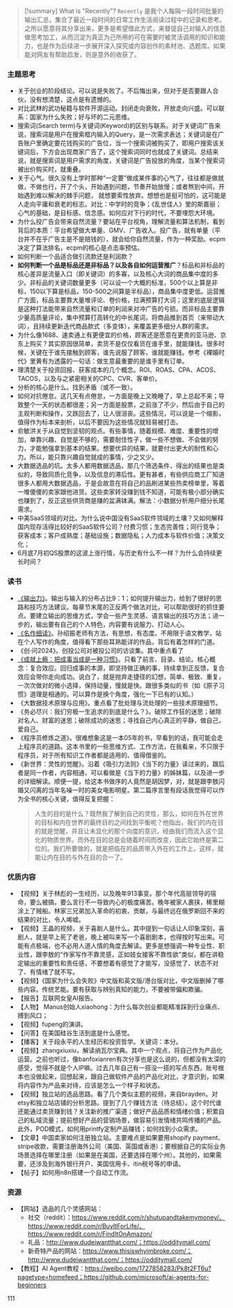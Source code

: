

> [!summary] What is "Recently"?
> `Recently` 是我个人每隔一段时间批量的输出汇总，集合了最近一段时间的日常工作生活阅读过程中的记录和思考。之所以愿意将其分享出来，更多是希望借此方式，来督促自己对输入的信息做思考加工，从而沉淀为真正为己所用的可在需要时被灵活调用的知识和能力，也是作为后续进一步展开深入探究或内容创作的素材池、选题库。如果能对网友有帮助启发，则是意外的收获了。

### 主题思考

- 关于创业的阶段结论。可以说是失败了。不后悔出来，但对于是否要跟人合伙，没有想清楚，这点是有遗憾的。
- 对比武林的武功秘籍与软件开源运动。封闭走向衰败，开放走向兴盛。可以联系：国家为什么失败；好与坏的二元思维。
- 搜索词(Search term)与关键词(Keyword)的区别与联系。对于关键词广告来说，搜索词是用户在搜索框内输入的Query，是一次需求表达；关键词是在广告账户里确定要花钱购买的广告位，当一个搜索词被购买了，即用户搜索该关键词后，下方会出现商家广告了，这个搜索词同时也就成了关键词。总结来说，就是搜索词是用户需求的角度，关键词是广告投放的角度，当某个搜索词被出价购买时，就重叠。
- 关于心气。很久没有上学时那种“一定要”做成某件事的心气了，往往都是做就做，不做也行，开了个头，开始遇到问题，节奏开始放慢；或者熬到中间，开始遇到难以解决的棘手问题， 就想要索性放弃。想想也是挺可怕的，这可能是人走向平庸和衰老的标志。对比：中学时的竞争；《乱世佳人》里的斯嘉丽；心气的基础，是目标感、信念感。如何应对下行的时代，不要埋怨大环境。
- 为什么投广告会带来自然流量？要站在平台视角，理解流量和算法机制，看到背后的本质：平台希望做大单量、GMV、广告收入。投广告，就有单量（平台并不在乎广告主是不是赔钱的），就会给你自然流量，作为一种奖励。ecpm决定了算法排名，ecpm的核心是点击率预估。
- 如何判断一个品适合做引流款还是利润款？
- **如何判断一个品是标品还是非标品？以及各自如何运营推广**？标品和非标品的核心差异是流量入口（即关键词）的多寡，以及核心大词的商品集中度的多少。非标品的关键词数量更多（可以设一个大概的标准，500个以上算是非标，150以下算是标品，150-500之间算是半标品），商品集中度更低。运营推广方面，标品主要靠大量堆评论、卷价格，拉满预算打大词；这里的底层逻辑是这种打法能带来自然流量和订单的利润来对冲广告的亏损。而非标品主要靠少量高质量评论，集中预算打高转化的中长尾词，将商品推到首页（来带动大词），且持续更新迭代商品款式（多变体），来覆盖更多细分人群的需求。
- 为什么像1688、速卖通上有更便宜的价格，顾客还是愿意在更贵的亚马逊、京东上购买？其实原因很简单，卖货不是仅仅看货在谁手里，就能赚钱。很多时候，关键在于谁先接触到顾客，谁先说服了顾客，谁就能赚钱。参考《裸婚时代》里黄有为透露的一句话：做生意最重要的是谁手里有订单。
- 理清楚关于投资回报、获客成本的几个概念。ROI、ROAS、CPA、ACOS、TACOS，以及与之紧密相关的CPC、CVR、客单价。
- 分析的核心是什么。找到矛盾（或不一致）。
- 如何对抗倦怠。这几天有点倦怠，一方面是晚上又晚睡了，早上总起不来；导致整个一天的状态都很差；另一方面是股票，之前涨了不少，然后由于自己的主观判断和操作，又跌回去了，让人很沮丧。这些情况，可以说是一个缩影，值得作为标本来剖析，以后不要因为这些情况就轻易被打击。
- 俞敏洪关于从自觉到坚韧的观点。有些事情，随着规模、难度、重要性的增加，单靠兴趣、自觉是不够的，需要耐住性子，做一些不想做、不会做的努力，才能勉强拿到基本的结果。想要优异的结果，就要付出更大的耐性和心力。所以，能只靠兴趣自觉就成的事情，少之又少。
- 大数据选品的坑。太多人都用数据选品，那几个筛选条件，得出的结果也是类似的，导致同质化竞争，以及信息的滞后性。更有甚者，有些供应商工厂知道很多人都用大数据选品，于是会故意在将自己的品刷进某些热卖榜单里，等着一堆傻傻的卖家跟他进货。这些卖家转没赚到钱不知道，可能有极小部分确实也赚到了，反正这些供货商是赚的盆满钵满。解法：小数据分析用户细分长尾需求。
- 中美SaaS领域的对比。为什么说中国没有SaaS软件领域的土壤？又如何解释国内现存活得比较好的SaaS软件公司？付费习惯；生态完善性；同行竞争；获客成本；客户成熟度；基础设施；数据隐私；人力成本与软件价值；决策文化；
- 6月底7月初QS股票的这波上涨行情，与历史有什么不一样？为什么会持续更长时间？

### 读书

- [《输出力》](https://book.douban.com/subject/35578572/)。输出与输入的分布占比9：1；如何提升输出力，给到了很好的思路和技巧方法建议。每章节末尾的正反两个做法对比，可以帮助很好的抓住要点。要建立输出的思维方式，学会一些产生灵感、语言输出的技巧方法；进一步的，输出要有自己的个人特色，内容要有说服力、打动人心。
- [《名作细读》](https://book.douban.com/subject/3826776/)。孙绍振老师有方法，有思想，有态度。不用限于语文教学，站在个人写作的角度，值得看下那些耳熟能详的作品，背后有着怎样的门道。
- 《创·问2024》。创投公司对被投公司的访谈集。其中重点看了
- [《成就上瘾：把成事当成是一种习惯》](https://book.douban.com/subject/35606799/)。只看了前言、目录、结论。核心概念：复合效应。回归成事的本源，即坚持做正确的事，持续拿到正反馈，复合效应会带你走向成功。说白了，就是抛弃走捷径的幻想，简单、极致、重复，一次次做对的微小选择，保持动量，慢就是快。跟很多类似的书（如《原子习惯》道理是相通的。可以算作是换个角度，强化一下已有的认知。）
- 《大数据技术原理与应用》。重点看了批处理与流处理的一些技术原理细节。
- 《务必尽兴：我们穷极一生追求的到底是什么？》。破除工作狂的迷思；破除对名人、财富的迷思；破除成功的迷思；寻找自己内心真正的平静，做自己，爱自己。
- 《程序员修炼之道》。很难想象这是一本05年的书，早看到的话，我可能会走上程序员的道路。这本书里的一些思维方式、工作方法，在我看来，不只限于程序员，对于所有知识工作者都是适用的、值得借鉴的。
- 《新世界：灵性的觉醒》。沿着《吸引力法则》《当下的力量》读过来的，跟后者是同一作者，内容相通，可以看做是《当下的力量》的姊妹篇，以及进一步的详细解读。顺便一提，给这本书做序的人竟然是胡因梦，对，就是跟李敖闪婚又闪离的当年名噪一时的美女电影明星。第二篇序言里有段话我觉得可以作为全书的核心关键，值得反复把握：
	> 人生的目的是什么？既然我了解到自己的灵性，那么，如何在外在世界的目标和内在世界的最终目的之间找到平衡呢？他指出，我们的内在目的就是觉醒，并且让未显化的那个向度的意识，经由我们而流入这个显化的物质世界。而外在目的总是会随着时间而改变，因此它始终是第二位的。我们所要做的，就是把临在的品质带入外在的工作上，这样，就能让内在目的与外在目的合一了。

### 优质内容

- 【视频】关于林彪的一生经历，以及晚年913事变。那个年代高层领导的宿命，要么被搞，要么言行不一导致内心的极度痛苦。晚年被家人裹挟，稀里糊涂上了贼船。林家三兄弟加入革命的初衷、贡献，与最终远在俄罗斯回不来的结果的对比，令人唏嘘。
- 【视频】王晶的视频，关于喜剧人是什么。其中提到一句话让人印象深刻，喜剧人，就是早上死了老爸，晚上被叫来写一个喜剧剧本，也得按时写出来。可能有点极端，也不必用人道人情的角度去解读。更多是想强调一种专业性、职业性，跟李敖的“作家写作不靠灵感，正如妓女接客不靠性欲”类似，都在讲稳定输出的重要性和责任感，不要想着有感觉了才能写，没感觉了、状态不对了、有情绪了就不写。
- 【视频】《国家为什么会失败》中文版和英文版/港台版对比，中文版删掉了哪些内容。传统艺能。要有获取与辨别真知的能力，不要被带偏和欺骗。
- 【报告】互联网女皇AI报告。
- 【人物】 Manus创始人xiaohong：为什么每次创业都能精准踩到行业痛点、搏到风口；
- 【视频】fupeng的演讲。
- 【问答】在美国硅谷生活到底是什么感觉。
- 【播客】关于段永平的人生经历和投资哲学。关键词：本分。
- 【视频】zhangxiuxiu，解读纳瓦尔宝典。其中一个观点，将自己作为产品化运营。之前也听过，像banfoxianren有次分享也是这么说的，但都没有太深的感受，觉得不就是个人IP嘛。过去几年自己有一搭没一搭的写点东西，账号根本也没做起来，回想起来，跟自己做软件产品的产品化对比，才意识到，如果将内容作为产品来对待，应该是怎么一个样子和状态。
- 【视频】独立站的选品思路。看了几个类似主题的视频，来自brayden。对etsy和独立站店铺的分析思路。提到了几个赚钱方法（待总结）。这个时代谁还能通过卖货赚到钱？关注新的推广渠道；做好产品品质和情绪价值；积累自己的私域流量；提前想好产品的营销场景，做容易引发情绪共鸣传播的产品。此外，POD模式，如何用printfy定制产品赚钱；如何找到小众需求。
- 【文章】中国卖家如何注册独立站。主要难点是如果要用shopify payment、stripe收款，需要注册海外公司（美国、英国或香港）；要根据自己的实际业务场景选择在哪里注册（如果是在美国，还要选择在哪个州）。其他的，如果需要，还涉及到海外银行开户、美国信用卡、itin税号等的申请。
- 【帖子】如何用n8n搭建一个自动工作流。

### 资源

- 【网站】选品的几个灵感网站：
	- 社交（reddit）：https://www.reddit.com/r/shutupandtakemymoney/、https://www.reddit.com/r/BuyItForLife/、https://www.reddit.com/r/FindItOnAmazon/
	- 礼品：http://www.dudeiwantthat.com/；https://odditymall.com/
	- 新奇特产品的网站：https://www.thisiswhyimbroke.com/；http://www.dudeiwantthat.com/；https://odditymall.com/
- 【教程】AI Agent教程：https://weibo.com/1727858283/Pk8t2FT6u?pagetype=homefeed；https://github.com/microsoft/ai-agents-for-beginners



111
